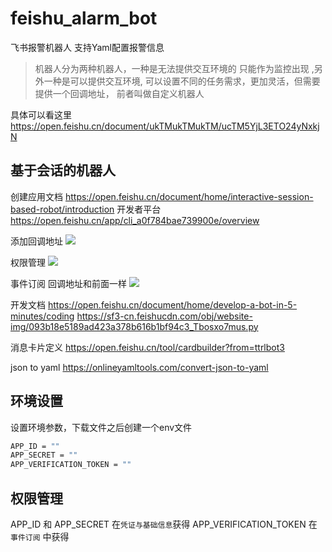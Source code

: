 # feishu_alarm_bot
飞书报警机器人 支持Yaml配置报警信息

> 机器人分为两种机器人，一种是无法提供交互环境的 只能作为监控出现 ,另外一种是可以提供交互环境, 可以设置不同的任务需求，更加灵活，但需要提供一个回调地址， 前者叫做自定义机器人

具体可以看这里
https://open.feishu.cn/document/ukTMukTMukTM/ucTM5YjL3ETO24yNxkjN

## 基于会话的机器人
创建应用文档
https://open.feishu.cn/document/home/interactive-session-based-robot/introduction
开发者平台
https://open.feishu.cn/app/cli_a0f784bae739900e/overview

添加回调地址
![](https://noback.upyun.com/2021-10-14-16-07-50.png!)

权限管理
![](https://noback.upyun.com/2021-10-14-16-10-30.png!)

事件订阅 回调地址和前面一样
![](https://noback.upyun.com/2021-10-14-16-11-01.png!)

开发文档
https://open.feishu.cn/document/home/develop-a-bot-in-5-minutes/coding
https://sf3-cn.feishucdn.com/obj/website-img/093b18e5189ad423a378b616b1bf94c3_Tbosxo7mus.py

消息卡片定义
https://open.feishu.cn/tool/cardbuilder?from=ttrlbot3

json to yaml
https://onlineyamltools.com/convert-json-to-yaml

## 环境设置
设置环境参数，下载文件之后创建一个env文件
```bash
APP_ID = ""
APP_SECRET = ""
APP_VERIFICATION_TOKEN = ""

```


## 权限管理

APP_ID  和 APP_SECRET 在`凭证与基础信息`获得
APP_VERIFICATION_TOKEN 在 `事件订阅` 中获得